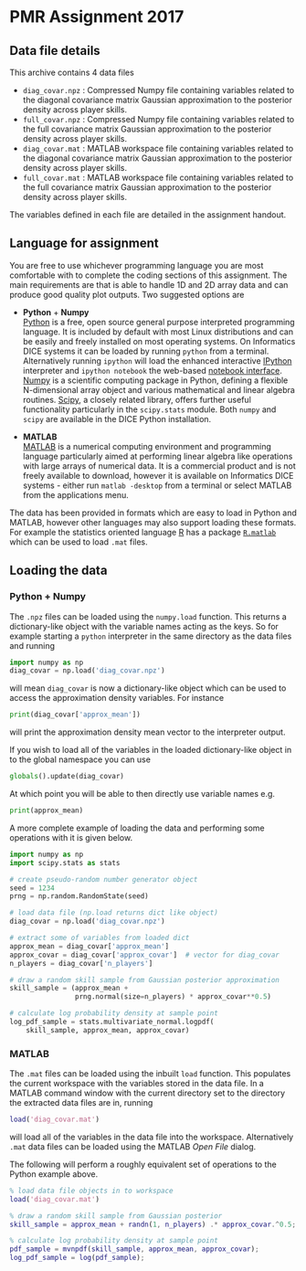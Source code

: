 # PMR Assignment 2017

## Data file details

This archive contains 4 data files

  * `diag_covar.npz` : Compressed Numpy file containing variables related to
     the diagonal covariance matrix Gaussian approximation to the posterior
     density across player skills.
  * `full_covar.npz` : Compressed Numpy file containing variables related to
     the full covariance matrix Gaussian approximation to the posterior
     density across player skills.
  * `diag_covar.mat` : MATLAB workspace file containing variables related to
     the diagonal covariance matrix Gaussian approximation to the posterior
     density across player skills. 
  * `full_covar.mat` : MATLAB workspace file containing variables related to
     the full covariance matrix Gaussian approximation to the posterior
     density across player skills.
     
The variables defined in each file are detailed in the assignment handout.

## Language for assignment

You are free to use whichever programming language you are most comfortable with
to complete the coding sections of this assignment. The main requirements are 
that is able to handle 1D and 2D array data and can produce good quality plot 
outputs. Two suggested options are

  * **Python** + **Numpy**  
    [Python](https://www.python.org/) is a free, open source general purpose 
    interpreted programming language. It is included by default with most Linux 
    distributions and can be easily and freely installed on most operating 
    systems. On Informatics DICE systems it can be loaded by running `python` 
    from a terminal. Alternatively running `ipython` will load the enhanced 
    interactive [IPython](http://ipython.org) interpreter and `ipython notebook`
    the web-based [notebook interface](http://ipython.org/notebook.html). 
    [Numpy](http://www.numpy.org/) is a scientific computing package in Python, 
    defining a flexible N-dimensional array object and various mathematical and 
    linear algebra routines. [Scipy](http://www.scipy.org), a closely related 
    library, offers further useful functionality particularly in the 
    `scipy.stats` module. Both `numpy` and `scipy` are available in the DICE 
    Python installation.
 
  * **MATLAB**  
    [MATLAB](http://uk.mathworks.com/products/matlab/) is a numerical computing 
    environment and programming language particularly aimed at performing linear 
    algebra like operations with large arrays of numerical data. It is a 
    commercial product and is not freely available to download, however it is 
    available on Informatics DICE systems - either run `matlab -desktop` from a 
    terminal or select MATLAB from the applications menu.

The data has been provided in formats which are easy to load in Python and 
MATLAB, however other languages may also support loading these formats. For 
example the statistics oriented language 
[R](https://cran.r-project.org/web/packages/R.matlab/R.matlab.pdf) has a package
[`R.matlab`](https://cran.r-project.org/web/packages/R.matlab/R.matlab.pdf) 
which can be used to load `.mat` files.

## Loading the data

### Python + Numpy

The `.npz` files can be loaded using the `numpy.load` function. This returns a
dictionary-like object with the variable names acting as the keys. So for
example starting a `python` interpreter in the same directory as the data files
and running

```python
import numpy as np
diag_covar = np.load('diag_covar.npz')
```

will mean `diag_covar` is now a dictionary-like object which can be used to
access the approximation density variables. For instance

```python
print(diag_covar['approx_mean'])
```

will print the approximation density mean vector to the interpreter output.

If you wish to load all of the variables in the loaded dictionary-like object
in to the global namespace you can use

```python
globals().update(diag_covar)
```

At which point you will be able to then directly use variable names e.g.

```python
print(approx_mean)
```

A more complete example of loading the data and performing some operations with 
it is given below.
     
```python
import numpy as np
import scipy.stats as stats

# create pseudo-random number generator object
seed = 1234
prng = np.random.RandomState(seed)

# load data file (np.load returns dict like object)
diag_covar = np.load('diag_covar.npz')

# extract some of variables from loaded dict
approx_mean = diag_covar['approx_mean']
approx_covar = diag_covar['approx_covar']  # vector for diag_covar
n_players = diag_covar['n_players']

# draw a random skill sample from Gaussian posterior approximation
skill_sample = (approx_mean + 
                prng.normal(size=n_players) * approx_covar**0.5)

# calculate log probability density at sample point
log_pdf_sample = stats.multivariate_normal.logpdf(
    skill_sample, approx_mean, approx_covar)
```

### MATLAB

The `.mat` files can be loaded using the inbuilt `load` function. This populates
the current workspace with the variables stored in the data file. In a MATLAB 
command window with the current directory set to the directory the extracted 
data files are in, running

```matlab
load('diag_covar.mat')
```

will load all of the variables in the data file into the workspace. 
Alternatively `.mat` data files can be loaded using the MATLAB *Open File* 
dialog.

The following will perform a roughly equivalent set of operations to the Python 
example above.

```matlab
% load data file objects in to workspace
load('diag_covar.mat')

% draw a random skill sample from Gaussian posterior 
skill_sample = approx_mean + randn(1, n_players) .* approx_covar.^0.5;

% calculate log probability density at sample point
pdf_sample = mvnpdf(skill_sample, approx_mean, approx_covar);
log_pdf_sample = log(pdf_sample);
``` 


